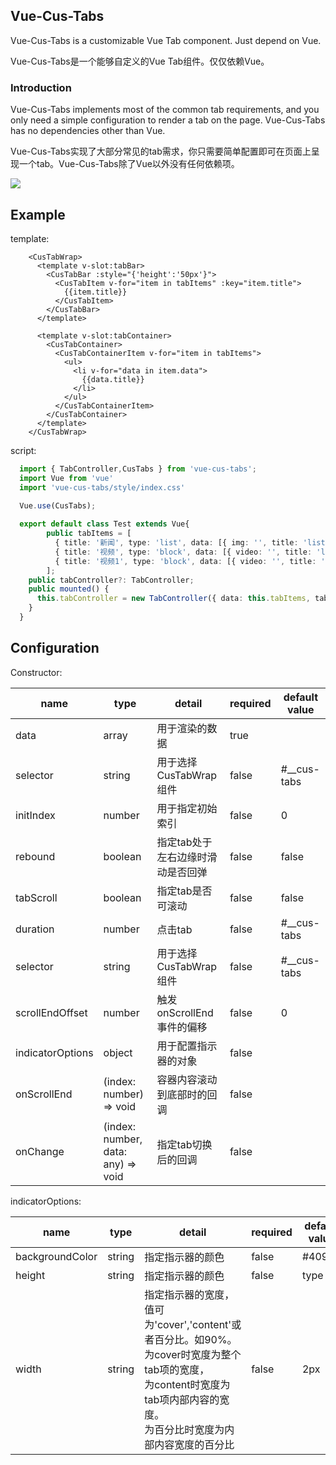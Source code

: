 <h2>
    Vue-Cus-Tabs
</h2>

<p>Vue-Cus-Tabs is a customizable Vue Tab component. Just depend on Vue.</p>

<p>Vue-Cus-Tabs是一个能够自定义的Vue Tab组件。仅仅依赖Vue。</p>

### Introduction

Vue-Cus-Tabs implements most of the common tab requirements, and you only need a simple configuration to render a tab on the page. Vue-Cus-Tabs has no dependencies other than Vue.   
   
Vue-Cus-Tabs实现了大部分常见的tab需求，你只需要简单配置即可在页面上呈现一个tab。Vue-Cus-Tabs除了Vue以外没有任何依赖项。   

<img src="http://tva1.sinaimg.cn/large/007X8olVly1g754skmf37g308c0c87wj.gif"/>

## Example
template:
```vue
    <CusTabWrap>
      <template v-slot:tabBar>
        <CusTabBar :style="{'height':'50px'}">
          <CusTabItem v-for="item in tabItems" :key="item.title">
            {{item.title}}
          </CusTabItem>
        </CusTabBar>
      </template>

      <template v-slot:tabContainer>
        <CusTabContainer>
          <CusTabContainerItem v-for="item in tabItems">
            <ul>
              <li v-for="data in item.data">
                {{data.title}}
              </li>
            </ul>
          </CusTabContainerItem>
        </CusTabContainer>
      </template>
    </CusTabWrap>
```
script:
```typescript
  import { TabController,CusTabs } from 'vue-cus-tabs';
  import Vue from 'vue'
  import 'vue-cus-tabs/style/index.css'
 
  Vue.use(CusTabs);

  export default class Test extends Vue{
        public tabItems = [
          { title: '新闻', type: 'list', data: [{ img: '', title: 'list item title' }] },
          { title: '视频', type: 'block', data: [{ video: '', title: 'list item title' }] },
          { title: '视频1', type: 'block', data: [{ video: '', title: 'list item title' }] },
        ];
    public tabController?: TabController;
    public mounted() {
      this.tabController = new TabController({ data: this.tabItems, tabScroll: true, initIndex: 1 });
    }
  }
```

## Configuration

Constructor:

| name | type | detail | required | default value |
| --- | --- | --- | --- | --- |
| data | array | 用于渲染的数据 | true |  | 
| selector | string | 用于选择CusTabWrap组件 | false | #__cus-tabs | 
| initIndex | number | 用于指定初始索引 | false | 0 | 
| rebound | boolean | 指定tab处于左右边缘时滑动是否回弹 | false | false | 
| tabScroll | boolean | 指定tab是否可滚动 | false | false | 
| duration | number | 点击tab | false | #__cus-tabs | 
| selector | string | 用于选择CusTabWrap组件 | false | #__cus-tabs | 
| scrollEndOffset | number | 触发onScrollEnd事件的偏移 | false | 0 | 
| indicatorOptions | object | 用于配置指示器的对象 | false |  | 
| onScrollEnd | (index: number) => void | 容器内容滚动到底部时的回调 | false |  | 
| onChange | (index: number, data: any) => void | 指定tab切换后的回调 | false |  | 

indicatorOptions:

| name | type | detail | required | default value |
| --- | --- | --- | --- | --- |
| backgroundColor | string | 指定指示器的颜色 | false | #409eff | 
| height | string | 指定指示器的颜色 | false | type | 
| width | string | 指定指示器的宽度，值可为'cover','content'或者百分比。如90%。<br/>为cover时宽度为整个tab项的宽度，<br/>为content时宽度为tab项内部内容的宽度。<br/>为百分比时宽度为内部内容宽度的百分比 | false | 2px | 
